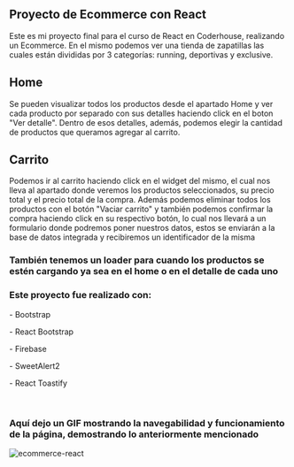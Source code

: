 ## Proyecto de Ecommerce con React

Este es mi proyecto final para el curso de React en Coderhouse, realizando un Ecommerce.
En el mismo podemos ver una tienda de zapatillas las cuales están divididas por 3 categorías: running, deportivas y exclusive.

<h2>Home</h2>

<p>Se pueden visualizar todos los productos desde el apartado Home y ver cada producto por separado con sus detalles haciendo click en el boton "Ver detalle". Dentro de esos detalles, además, podemos elegir la cantidad de productos que queramos agregar al carrito.</p>

<h2>Carrito</h2>

<p>Podemos ir al carrito haciendo click en el widget del mismo, el cual nos lleva al apartado donde veremos los productos seleccionados, su precio total y el precio total de la compra. Además podemos eliminar todos los productos con el botón "Vaciar carrito" y también podemos confirmar la compra haciendo click en su respectivo botón, lo cual nos llevará a un formulario donde podremos poner nuestros datos, estos se enviarán a la base de datos integrada y recibiremos un identificador de la misma</p>

<h3>También tenemos un loader para cuando los productos se estén cargando ya sea en el home o en el detalle de cada uno</h3>

### Este proyecto fue realizado con:
<p>- Bootstrap</p>
<p>- React Bootstrap</p>
<p>- Firebase</p>
<p>- SweetAlert2</p>
<p>- React Toastify</p>
<br/>

### Aquí dejo un GIF mostrando la navegabilidad y funcionamiento de la página, demostrando lo anteriormente mencionado
 ![ecommerce-react](https://github.com/mathicoronel/react-preentregas/assets/143041176/dc5e674f-098a-46ed-b0ee-f1364f5bee0b)
